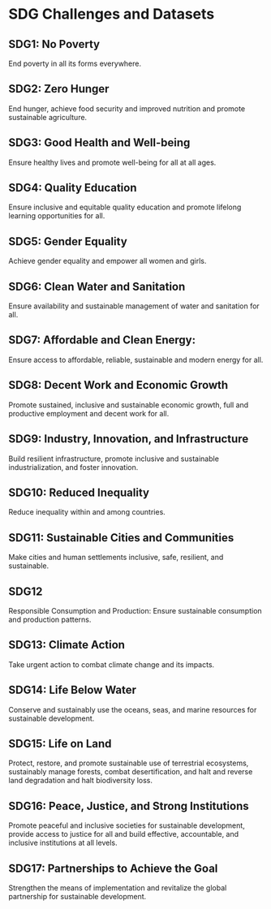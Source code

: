 # SDG Challenges and Datasets

## SDG1: No Poverty

End poverty in all its forms everywhere.

## SDG2: Zero Hunger

End hunger, achieve food security and improved nutrition and promote sustainable agriculture.

## SDG3: Good Health and Well-being

Ensure healthy lives and promote well-being for all at all ages.

## SDG4: Quality Education

Ensure inclusive and equitable quality education and promote lifelong learning opportunities for all.

## SDG5: Gender Equality

Achieve gender equality and empower all women and girls.

## SDG6: Clean Water and Sanitation

Ensure availability and sustainable management of water and sanitation for all.

## SDG7: Affordable and Clean Energy: 

Ensure access to affordable, reliable, sustainable and modern energy for all.

## SDG8: Decent Work and Economic Growth

Promote sustained, inclusive and sustainable economic growth, full and productive employment and decent work for all.

## SDG9: Industry, Innovation, and Infrastructure

Build resilient infrastructure, promote inclusive and sustainable industrialization, and foster innovation.

## SDG10: Reduced Inequality

Reduce inequality within and among countries.

## SDG11: Sustainable Cities and Communities

Make cities and human settlements inclusive, safe, resilient, and sustainable.

## SDG12

Responsible Consumption and Production: Ensure sustainable consumption and production patterns.

## SDG13: Climate Action

Take urgent action to combat climate change and its impacts.

## SDG14: Life Below Water

Conserve and sustainably use the oceans, seas, and marine resources for sustainable development.

## SDG15: Life on Land

Protect, restore, and promote sustainable use of terrestrial ecosystems, sustainably manage forests, combat desertification, and halt and reverse land degradation and halt biodiversity loss.

## SDG16: Peace, Justice, and Strong Institutions

Promote peaceful and inclusive societies for sustainable development, provide access to justice for all and build effective, accountable, and inclusive institutions at all levels.

## SDG17: Partnerships to Achieve the Goal

Strengthen the means of implementation and revitalize the global partnership for sustainable development.
